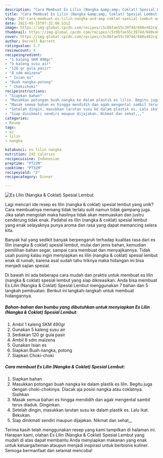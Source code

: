 ```yaml
---
description: "Cara Membuat Es Lilin (Nangka &amp;amp; Coklat) Spesial Lembut Anti Gagal"
title: "Cara Membuat Es Lilin (Nangka &amp;amp; Coklat) Spesial Lembut Anti Gagal"
slug: 297-cara-membuat-es-lilin-nangka-and-amp-coklat-spesial-lembut-anti-gagal
date: 2021-05-15T07:32:08.531Z
image: https://img-global.cpcdn.com/recipes/c5c0bfae55c3974d/680x482cq70/es-lilin-nangka-coklat-spesial-lembut-foto-resep-utama.jpg
thumbnail: https://img-global.cpcdn.com/recipes/c5c0bfae55c3974d/680x482cq70/es-lilin-nangka-coklat-spesial-lembut-foto-resep-utama.jpg
cover: https://img-global.cpcdn.com/recipes/c5c0bfae55c3974d/680x482cq70/es-lilin-nangka-coklat-spesial-lembut-foto-resep-utama.jpg
author: Darrell Barrett
ratingvalue: 3.7
reviewcount: 4
recipeingredient:
- "1 kaleng SKM 490gr"
- "5 kaleng susu air"
- "120 gr gula pasir"
- "8 sdm maizena"
- " Isian es"
- "Buah nangka potong"
- " Chokichoki"
recipeinstructions:
- "Siapkan bahan"
- "Masukkan potongan buah nangka ke dalam plastik es lilin. Begitu juga dengan choki-chokinya. Diacak aja posisi nangka atau coklatnya. Sisihkan"
- "Masak semua bahan es hingga mendidih dan agak mengental sambil terus diaduk. Dinginkan."
- "Setelah dingin, masukkan larutan susu ke dalam plastik es. Lalu ikat. Bekukan."
- "Siap dinikmati sendiri maupun dijajakan. Nikmat dan sehat,,,"
categories:
- Resep
tags:
- es
- lilin
- nangka

katakunci: es lilin nangka 
nutrition: 242 calories
recipecuisine: Indonesian
preptime: "PT22M"
cooktime: "PT32M"
recipeyield: "2"
recipecategory: Dinner

---
```



![Es Lilin (Nangka &amp; Coklat) Spesial Lembut](https://img-global.cpcdn.com/recipes/c5c0bfae55c3974d/680x482cq70/es-lilin-nangka-coklat-spesial-lembut-foto-resep-utama.jpg)

Lagi mencari ide resep es lilin (nangka &amp; coklat) spesial lembut yang unik? Cara membuatnya memang tidak terlalu sulit namun tidak gampang juga. Jika salah mengolah maka hasilnya tidak akan memuaskan dan justru cenderung tidak enak. Padahal es lilin (nangka &amp; coklat) spesial lembut yang enak selayaknya punya aroma dan rasa yang dapat memancing selera kita.

Banyak hal yang sedikit banyak berpengaruh terhadap kualitas rasa dari es lilin (nangka &amp; coklat) spesial lembut, mulai dari jenis bahan, kemudian pemilihan bahan segar, sampai cara membuat dan menyajikannya. Tidak usah pusing kalau ingin menyiapkan es lilin (nangka &amp; coklat) spesial lembut enak di rumah, karena asal sudah tahu triknya maka hidangan ini bisa menjadi sajian spesial.




Di bawah ini ada beberapa cara mudah dan praktis untuk membuat es lilin (nangka &amp; coklat) spesial lembut yang siap dikreasikan. Anda bisa membuat Es Lilin (Nangka &amp; Coklat) Spesial Lembut menggunakan 7 bahan dan 5 langkah pembuatan. Berikut ini langkah-langkah untuk membuat hidangannya.

<!--inarticleads1-->

##### Bahan-bahan dan bumbu yang dibutuhkan untuk menyiapkan Es Lilin (Nangka &amp; Coklat) Spesial Lembut:

1. Ambil 1 kaleng SKM 490gr
1. Gunakan 5 kaleng susu air
1. Sediakan 120 gr gula pasir
1. Ambil 8 sdm maizena
1. Gunakan  Isian es
1. Siapkan Buah nangka, potong
1. Siapkan  Choki-choki




<!--inarticleads2-->

##### Cara membuat Es Lilin (Nangka &amp; Coklat) Spesial Lembut:

1. Siapkan bahan
1. Masukkan potongan buah nangka ke dalam plastik es lilin. Begitu juga dengan choki-chokinya. Diacak aja posisi nangka atau coklatnya. Sisihkan
1. Masak semua bahan es hingga mendidih dan agak mengental sambil terus diaduk. Dinginkan.
1. Setelah dingin, masukkan larutan susu ke dalam plastik es. Lalu ikat. Bekukan.
1. Siap dinikmati sendiri maupun dijajakan. Nikmat dan sehat,,,




Terima kasih telah menggunakan resep yang kami tampilkan di halaman ini. Harapan kami, olahan Es Lilin (Nangka &amp; Coklat) Spesial Lembut yang mudah di atas dapat membantu Anda menyiapkan makanan yang enak untuk keluarga/teman ataupun menjadi inspirasi untuk berbisnis kuliner. Semoga bermanfaat dan selamat mencoba!
